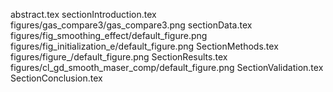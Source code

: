abstract.tex
sectionIntroduction.tex
figures/gas_compare3/gas_compare3.png
sectionData.tex
figures/fig_smoothing_effect/default_figure.png
figures/fig_initialization_e/default_figure.png
SectionMethods.tex
figures/figure_/default_figure.png
SectionResults.tex
figures/cl_gd_smooth_maser_comp/default_figure.png
SectionValidation.tex
SectionConclusion.tex
